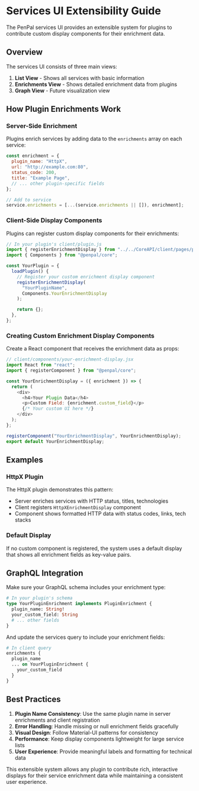# Services UI Extensibility Guide

The PenPal services UI provides an extensible system for plugins to contribute custom display components for their enrichment data.

## Overview

The services UI consists of three main views:

1. **List View** - Shows all services with basic information
2. **Enrichments View** - Shows detailed enrichment data from plugins
3. **Graph View** - Future visualization view

## How Plugin Enrichments Work

### Server-Side Enrichment

Plugins enrich services by adding data to the `enrichments` array on each service:

```javascript
const enrichment = {
  plugin_name: "HttpX",
  url: "http://example.com:80",
  status_code: 200,
  title: "Example Page",
  // ... other plugin-specific fields
};

// Add to service
service.enrichments = [...(service.enrichments || []), enrichment];
```

### Client-Side Display Components

Plugins can register custom display components for their enrichments:

```javascript
// In your plugin's client/plugin.js
import { registerEnrichmentDisplay } from "../../CoreAPI/client/pages/project-view/project-view-services-enrichments.jsx";
import { Components } from "@penpal/core";

const YourPlugin = {
  loadPlugin() {
    // Register your custom enrichment display component
    registerEnrichmentDisplay(
      "YourPluginName",
      Components.YourEnrichmentDisplay
    );

    return {};
  },
};
```

### Creating Custom Enrichment Display Components

Create a React component that receives the enrichment data as props:

```javascript
// client/components/your-enrichment-display.jsx
import React from "react";
import { registerComponent } from "@penpal/core";

const YourEnrichmentDisplay = ({ enrichment }) => {
  return (
    <div>
      <h4>Your Plugin Data</h4>
      <p>Custom Field: {enrichment.custom_field}</p>
      {/* Your custom UI here */}
    </div>
  );
};

registerComponent("YourEnrichmentDisplay", YourEnrichmentDisplay);
export default YourEnrichmentDisplay;
```

## Examples

### HttpX Plugin

The HttpX plugin demonstrates this pattern:

- Server enriches services with HTTP status, titles, technologies
- Client registers `HttpXEnrichmentDisplay` component
- Component shows formatted HTTP data with status codes, links, tech stacks

### Default Display

If no custom component is registered, the system uses a default display that shows all enrichment fields as key-value pairs.

## GraphQL Integration

Make sure your GraphQL schema includes your enrichment type:

```graphql
# In your plugin's schema
type YourPluginEnrichment implements PluginEnrichment {
  plugin_name: String!
  your_custom_field: String
  # ... other fields
}
```

And update the services query to include your enrichment fields:

```graphql
# In client query
enrichments {
  plugin_name
  ... on YourPluginEnrichment {
    your_custom_field
  }
}
```

## Best Practices

1. **Plugin Name Consistency**: Use the same plugin name in server enrichments and client registration
2. **Error Handling**: Handle missing or null enrichment fields gracefully
3. **Visual Design**: Follow Material-UI patterns for consistency
4. **Performance**: Keep display components lightweight for large service lists
5. **User Experience**: Provide meaningful labels and formatting for technical data

This extensible system allows any plugin to contribute rich, interactive displays for their service enrichment data while maintaining a consistent user experience.
